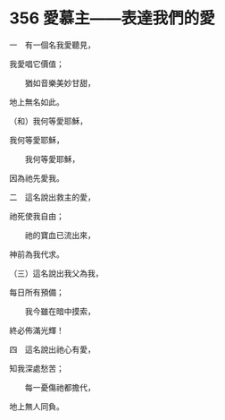 # 356 愛慕主——表達我們的愛

一　有一個名我愛聽見，

我愛唱它價值；

　　猶如音樂美妙甘甜，

地上無名如此。

（和）我何等愛耶穌，

我何等愛耶穌，

　　我何等愛耶穌，

因為祂先愛我。

二　這名說出救主的愛，

祂死使我自由；

　　祂的寶血已流出來，

神前為我代求。

（三）這名說出我父為我，

每日所有預備；

　　我今雖在暗中摸索，

終必佈滿光輝！

四　這名說出祂心有愛，

知我深處愁苦；

　　每一憂傷祂都擔代，

地上無人同負。

